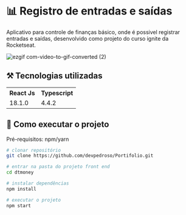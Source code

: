 # 📊 Registro de entradas e saídas

Aplicativo para controle de finanças básico, onde é possivel registrar entradas e saídas, desenvolvido como projeto do curso ignite da Rocketseat.

![ezgif com-video-to-gif-converted (2)](https://github.com/devpedroso/Portifolio/assets/47677411/574f9c48-7c7c-4057-851a-4e1a88bebd30)

## ⚒️ Tecnologias utilizadas
<table>
  <tr>
    <th>React Js</th>
    <th>Typescript</th>
  </tr>
  <tr>
    <td>18.1.0</td>
    <td>4.4.2</td>
  </tr>
</table>

## 🚀 Como executar o projeto
Pré-requisitos: npm/yarn

```bash
# clonar repositório
git clone https://github.com/devpedroso/Portifolio.git

# entrar na pasta do projeto front end
cd dtmoney

# instalar dependências
npm install

# executar o projeto
npm start
```
